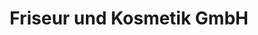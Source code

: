 ---
title: "Friseur und Kosmetik GmbH"
url: /augustusburg/friseur-und-kosmetik-gmbh/
shop: Friseur
---